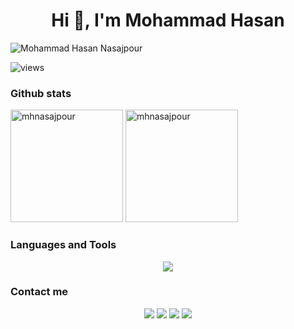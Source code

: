 <h1 align="center">Hi 👋, I'm Mohammad Hasan</h1>

<img src="https://user-images.githubusercontent.com/75223567/136923228-fee164da-c083-4d60-851a-1f2a4fb80c13.gif" alt="Mohammad Hasan Nasajpour"/>

![views](https://komarev.com/ghpvc/?username=mhnasajpour)

<h3 align="left">Github stats</h3>

<span><img src="https://github-readme-stats-sigma-five.vercel.app/api?username=mhnasajpour&count_private=true&show_icons=true&border_radius=10" alt="mhnasajpour" height="180" style="margin: 0;" />
<img src="https://github-readme-stats-sigma-five.vercel.app/api/top-langs/?username=mhnasajpour&border_radius=10&langs_count=6&layout=compact" alt="mhnasajpour" height="180" style="margin: 0px;" /></span>

<div>
  <h3 align="left">Languages and Tools</h3>
  <p align="center">
    <a href="https://skillicons.dev">
      <img src="https://skillicons.dev/icons?i=python,django,postgres,sqlite,docker,c,cpp,qt,html,css,js,git,postman,linux,vscode,visualstudio,latex,bash&perline=10" />
    </a>
  </p>
 </div>

<h3 align="left">Contact me</h3>
<p align="center">
  <a href="https://t.me/mhnasajpour"><img src="https://img.shields.io/badge/Telegram-2CA5E0?style=for-the-badge&logo=telegram&logoColor=white"></a>
  <a href="mailto:mhnasajpour@gmail.com"><img src="https://img.shields.io/badge/Gmail-D14836?style=for-the-badge&logo=gmail&logoColor=white"></a>
  <a href="https://www.linkedin.com/in/nasajpour"><img src="https://img.shields.io/badge/LinkedIn-0077B5?style=for-the-badge&logo=linkedin&logoColor=white"></a>
  <a href="https://join.skype.com/invite/AVY9OHGdcf36"><img src="https://img.shields.io/badge/Skype-00AFF0?style=for-the-badge&logo=skype&logoColor=white"></a>
</p>
